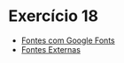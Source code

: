 # Exercício 18

<ul>
    <li><a href="https://kryotsz.github.io/Exercicios_Curso_em_Video/HTML5_CSS3/Exercicios/ex018/fonte01.html">Fontes com Google Fonts</a></li>
    <li><a href="https://kryotsz.github.io/Exercicios_Curso_em_Video/HTML5_CSS3/Exercicios/ex018/fonte02.html">Fontes Externas</a></li>
</ul>